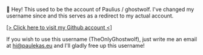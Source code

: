 :wave: Hey! This used to be the account of Paulius / ghostwolf. I've changed my username since and this serves as a redirect to my actual account.

[\[> Click here to visit my Github account <\]](https://github.com/pauleks)

If you wish to use this username (TheOnlyGhostwolf), just write me an email at hi@paulekas.eu and I'll gladly free up this username!
